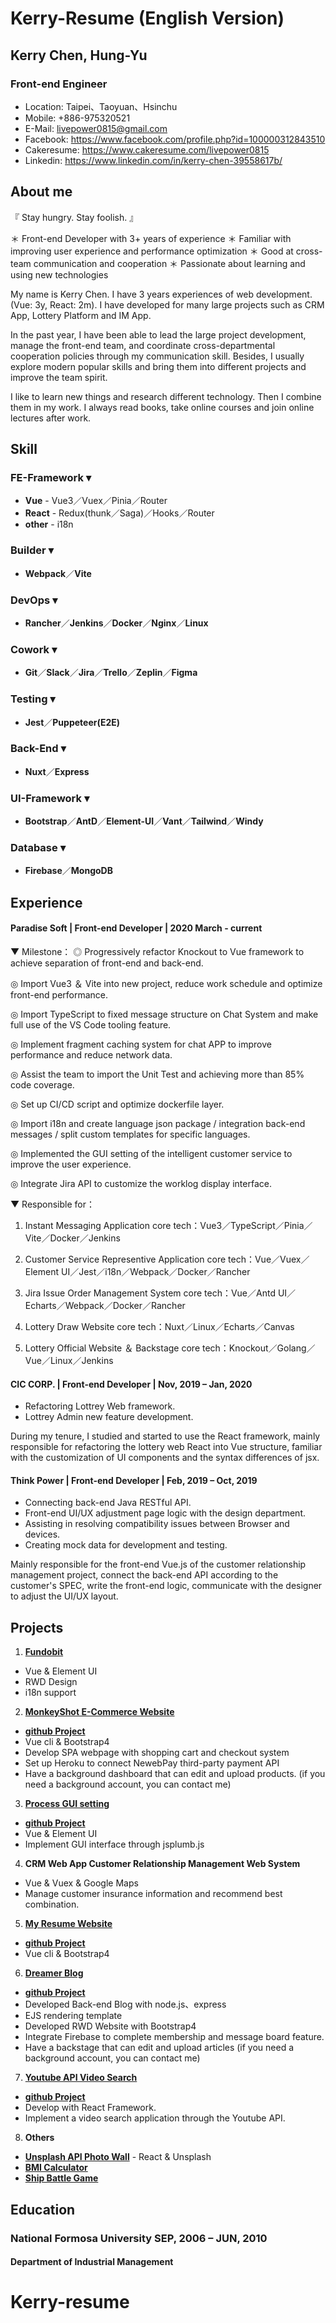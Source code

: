 # Kerry-Resume (English Version)

## Kerry Chen, Hung-Yu

### Front-end Engineer
* Location: Taipei、Taoyuan、Hsinchu
* Mobile: +886-975320521
* E-Mail: livepower0815@gmail.com
* Facebook: https://www.facebook.com/profile.php?id=100000312843510
* Cakeresume: https://www.cakeresume.com/livepower0815
* Linkedin: https://www.linkedin.com/in/kerry-chen-39558617b/

## About me
『 Stay hungry. Stay foolish. 』

＊ Front-end Developer with 3+ years of experience
＊ Familiar with improving user experience and performance optimization
＊ Good at cross-team communication and cooperation
＊ Passionate about learning and using new technologies

My name is Kerry Chen. I have 3 years experiences of web development. (Vue: 3y, React: 2m). I have developed for many large projects such as CRM App, Lottery Platform and IM App.

In the past year, I have been able to lead the large project development, manage the front-end team, and coordinate cross-departmental cooperation policies through my communication skill. Besides, I usually explore modern popular skills and bring them into different projects and improve the team spirit.

I like to learn new things and research different technology. Then I combine them in my work. I always read books, take online courses and join online lectures after work.

## Skill

### FE-Framework ▾
* **Vue** - Vue3／Vuex／Pinia／Router
* **React** - Redux(thunk／Saga)／Hooks／Router
* **other** - i18n

### Builder ▾
* **Webpack**／**Vite**

### DevOps ▾
* **Rancher**／**Jenkins**／**Docker**／**Nginx**／**Linux**

### Cowork ▾
* **Git**／**Slack**／**Jira**／**Trello**／**Zeplin**／**Figma**

### Testing ▾
* **Jest**／**Puppeteer(E2E)**

### Back-End ▾
* **Nuxt**／**Express**

### UI-Framework ▾
* **Bootstrap**／**AntD**／**Element-UI**／**Vant**／**Tailwind**／**Windy**

### Database ▾
* **Firebase**／**MongoDB**

## Experience
#### Paradise Soft | Front-end Developer | 2020 March - current

▼ Milestone：
◎ Progressively refactor Knockout to Vue framework to achieve separation of front-end and back-end.

◎ Import Vue3 ＆ Vite into new project, reduce work schedule and optimize front-end performance.

◎ Import TypeScript to fixed message structure on Chat System and make full use of the VS Code tooling feature.

◎ Implement fragment caching system for chat APP to improve performance and reduce network data.

◎ Assist the team to import the Unit Test and achieving more than 85% code coverage.

◎ Set up CI/CD script and optimize dockerfile layer.

◎ Import i18n and create language json package / integration back-end messages / split custom templates for specific languages.

◎ Implemented the GUI setting of the intelligent customer service to improve the user experience.

◎ Integrate Jira API to customize the worklog display interface.

▼ Responsible for：
1. Instant Messaging Application
core tech：Vue3／TypeScript／Pinia／Vite／Docker／Jenkins

2. Customer Service Representive Application
core tech：Vue／Vuex／Element UI／Jest／i18n／Webpack／Docker／Rancher

3. Jira Issue Order Management System
core tech：Vue／Antd UI／Echarts／Webpack／Docker／Rancher

4. Lottery Draw Website
core tech：Nuxt／Linux／Echarts／Canvas

5. Lottery Official Website ＆ Backstage
core tech：Knockout／Golang／Vue／Linux／Jenkins

#### CIC CORP. | Front-end Developer | Nov, 2019 – Jan, 2020
* Refactoring Lottrey Web framework.
* Lottrey Admin new feature development.

During my tenure, I studied and started to use the React framework, mainly responsible for refactoring the lottery web React into Vue structure, familiar with the customization of UI components and the syntax differences of jsx.

#### Think Power | Front-end Developer | Feb, 2019 – Oct, 2019
* Connecting back-end Java RESTful API.
* Front-end UI/UX adjustment page logic with the design department.
* Assisting in resolving compatibility issues between Browser and devices.
* Creating mock data for development and testing.

Mainly responsible for the front-end Vue.js of the customer relationship management project, connect the back-end API according to the customer's SPEC, write the front-end logic, communicate with the designer to adjust the UI/UX layout.

## Projects
1. [**Fundobit**](https://www.fundobit.com/)
* Vue & Element UI
* RWD Design
* i18n support

2. [**MonkeyShot E-Commerce Website**](https://livepower0815.github.io/my-vue-cli3/dist/)
* [**github Project**](https://github.com/livepower0815/my-vue-cli3)
* Vue cli & Bootstrap4
* Develop SPA webpage with shopping cart and checkout system
* Set up Heroku to connect NewebPay third-party payment API
* Have a background dashboard that can edit and upload products. (if you need a background account, you can contact me)

3. [**Process GUI setting**](https://livepower0815.github.io/flow-setting/dist/)
* [**github Project**](https://github.com/livepower0815/flow-setting)
* Vue & Element UI
* Implement GUI interface through jsplumb.js

4. **CRM Web App Customer Relationship Management Web System**
* Vue & Vuex & Google Maps
* Manage customer insurance information and recommend best combination.

5. [**My Resume Website**](https://livepower0815.github.io/my-resume/dist/)
* [**github Project**](https://github.com/livepower0815/my-resume)
* Vue cli & Bootstrap4

6. [**Dreamer Blog**](https://limitless-wildwood-49993.herokuapp.com/)
* [**github Project**](https://github.com/livepower0815/myBlogApp)
* Developed Back-end Blog with node.js、express
* EJS rendering template
* Developed RWD Website with Bootstrap4
* Integrate Firebase to complete membership and message board feature.
* Have a backstage that can edit and upload articles (if you need a background account, you can contact me)

7. [**Youtube API Video Search**](https://livepower0815.github.io/React-youtube-API/build/)
* [**github Project**](https://github.com/livepower0815/my-resume)
* Develop with React Framework.
* Implement a video search application through the Youtube API.

8. **Others**
* [**Unsplash API Photo Wall**](https://livepower0815.github.io/react-image-wall/build/) - React & Unsplash
* [**BMI Calculator**](https://livepower0815.github.io/test1/hexSchool/day17(BMI計算)/)
* [**Ship Battle Game**](https://livepower0815.github.io/test1/hexSchool/the%20first%20days/battleShip.html)

## Education

### National Formosa University SEP, 2006 – JUN, 2010

#### Department of Industrial Management


# Kerry-resume
